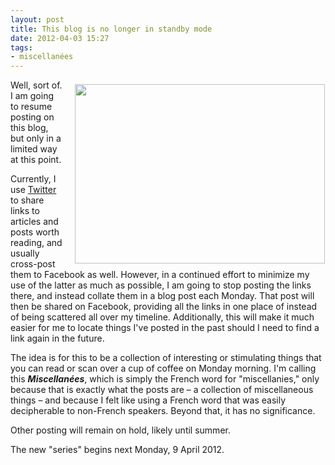 ```yaml
---
layout: post
title: This blog is no longer in standby mode
date: 2012-04-03 15:27
tags:
- miscellanées
---
```

<div style="float: right; margin: 7px 1px 0px 20px; width: 400px; height: 287px;"><img src="https://dl.dropbox.com/u/3897986/Jake%20Blog%20Images/coffee-and-laptop.jpg" width="400" height="287" /></div>
<p>Well, sort of. I am going to resume posting on this blog, but only in a limited way at this point.</p>
<p>Currently, I use <a href="http://twitter.com/jakebelder">Twitter</a> to share links to articles and posts worth reading, and usually cross-post them to Facebook as well. However, in a continued effort to minimize my use of the latter as much as possible, I am going to stop posting the links there, and instead collate them in a blog post each Monday. That post will then be shared on Facebook, providing all the links in one place of instead of being scattered all over my timeline. Additionally, this will make it much easier for me to locate things I've posted in the past should I need to find a link again in the future.</p>
<p><span class="st">The idea is for this to be a collection of interesting  or stimulating things that you can read or scan over a cup of coffee on Monday  morning. </span>I'm calling this <strong><em>M<span class="st">iscellan&eacute;es</span></em></strong><span class="st">, which is simply the French word for "miscellanies," only because that is exactly what the posts are &ndash; a collection of miscellaneous things &ndash; and because I felt like using a French word that was easily decipherable to non-French speakers. Beyond that, it has no significance. <br /></span></p>
<p><span class="st">Other posting will remain on hold, likely until summer.<br /></span></p>

The new "series" begins next Monday, 9 April 2012.
